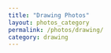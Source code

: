 ```yaml
---
title: "Drawing Photos"
layout: photos_category
permalink: /photos/drawing/
category: drawing
---
```


